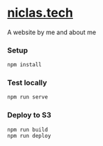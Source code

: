 # [niclas.tech](https://niclas.tech)

A website by me and about me

### Setup

```sh
npm install
```

### Test locally

```sh
npm run serve
```

### Deploy to S3

```sh
npm run build
npm run deploy
```

